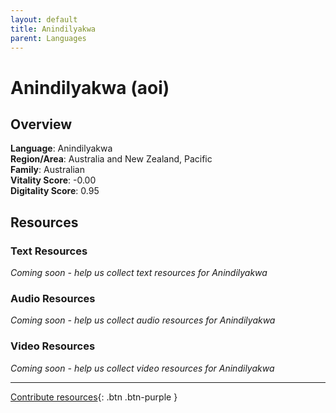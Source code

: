 ```yaml
---
layout: default
title: Anindilyakwa
parent: Languages
---
```


# Anindilyakwa (aoi)

## Overview

**Language**: Anindilyakwa  
**Region/Area**: Australia and New Zealand, Pacific  
**Family**: Australian  
**Vitality Score**: -0.00  
**Digitality Score**: 0.95  

## Resources

### Text Resources
*Coming soon - help us collect text resources for Anindilyakwa*

### Audio Resources
*Coming soon - help us collect audio resources for Anindilyakwa*

### Video Resources
*Coming soon - help us collect video resources for Anindilyakwa*

---

[Contribute resources](https://fairtrain.github.io/){: .btn .btn-purple }
